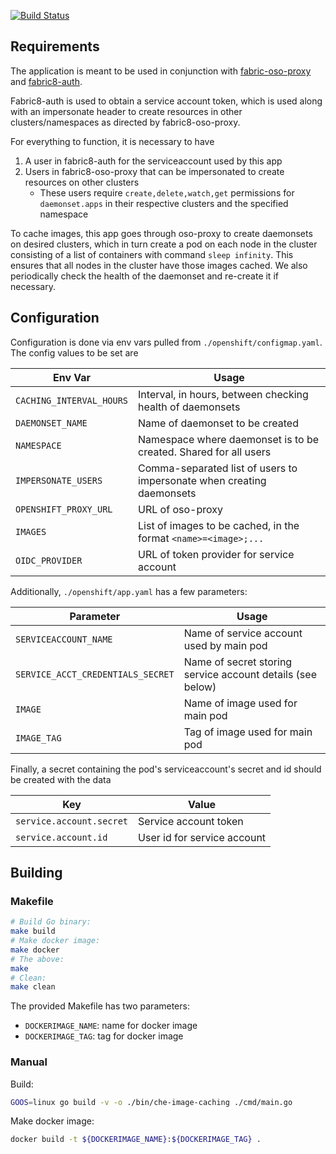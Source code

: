 [![Build Status](https://ci.centos.org/job/devtools-kubernetes-image-puller-build-master/badge/icon)](https://ci.centos.org/job/devtools-kubernetes-image-puller-build-master/)

## Requirements
The application is meant to be used in conjunction with [fabric-oso-proxy](https://github.com/fabric8-services/fabric8-oso-proxy) and [fabric8-auth](https://github.com/fabric8-services/fabric8-auth).

Fabric8-auth is used to obtain a service account token, which is used along with an impersonate header to create resources in other clusters/namespaces as directed by fabric8-oso-proxy.

For everything to function, it is necessary to have
1. A user in fabric8-auth for the serviceaccount used by this app
1. Users in fabric8-oso-proxy that can be impersonated to create resources on other clusters
   - These users require `create,delete,watch,get` permissions for `daemonset.apps` in their respective clusters and the specified namespace

To cache images, this app goes through oso-proxy to create daemonsets on desired clusters, which in turn create a pod on each node in the cluster consisting of a list of containers with command `sleep infinity`. This ensures that all nodes in the cluster have those images cached. We also periodically check the health of the daemonset and re-create it if necessary.

## Configuration
Configuration is done via env vars pulled from `./openshift/configmap.yaml`.
The config values to be set are

| Env Var | Usage |
| -- | -- |
| `CACHING_INTERVAL_HOURS` | Interval, in hours, between checking health of daemonsets |
|	`DAEMONSET_NAME`         | Name of daemonset to be created |
|	`NAMESPACE`              | Namespace where daemonset is to be created. Shared for all users |
|	`IMPERSONATE_USERS`      | Comma-separated list of users to impersonate when creating daemonsets |
|	`OPENSHIFT_PROXY_URL`    | URL of oso-proxy |
|	`IMAGES`                 | List of images to be cached, in the format `<name>=<image>;...` |
|	`OIDC_PROVIDER`          | URL of token provider for service account |

Additionally, `./openshift/app.yaml` has a few parameters:

| Parameter | Usage |
| -- | -- |
| `SERVICEACCOUNT_NAME`             | Name of service account used by main pod |
| `SERVICE_ACCT_CREDENTIALS_SECRET` | Name of secret storing service account details (see below) |
| `IMAGE`                           | Name of image used for main pod |
| `IMAGE_TAG`                       | Tag of image used for main pod |

Finally, a secret containing the pod's serviceaccount's secret and id should be created with the data

| Key | Value |
| --- | ----- |
| `service.account.secret` | Service account token |
| `service.account.id` | User id for service account |


## Building

### Makefile
```bash
# Build Go binary:
make build
# Make docker image:
make docker
# The above:
make
# Clean:
make clean
```
The provided Makefile has two parameters:
- `DOCKERIMAGE_NAME`: name for docker image
- `DOCKERIMAGE_TAG`: tag for docker image

### Manual
Build:
```bash
GOOS=linux go build -v -o ./bin/che-image-caching ./cmd/main.go
```
Make docker image:
```bash
docker build -t ${DOCKERIMAGE_NAME}:${DOCKERIMAGE_TAG} .
```
